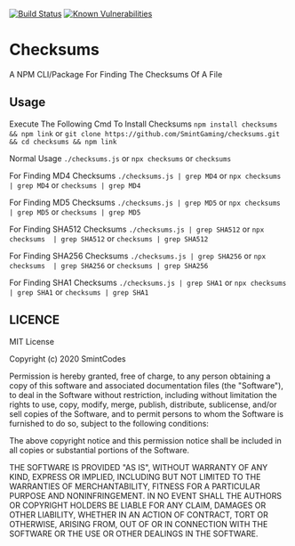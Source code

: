 [![Build Status](https://travis-ci.com/SmintGaming/checksums.svg?branch=master)](https://travis-ci.com/SmintGaming/checksums)
[![Known Vulnerabilities](https://snyk.io/test/npm/checksums/badge.svg)](https://snyk.io/test/npm/checksums)
# Checksums
A NPM CLI/Package For Finding The Checksums Of A File

## Usage 
Execute The Following Cmd To Install Checksums `npm install checksums && npm link` or `git clone https://github.com/SmintGaming/checksums.git && cd checksums && npm link`

Normal Usage `./checksums.js` or `npx checksums` or `checksums`

For Finding MD4 Checksums `./checksums.js | grep MD4` or `npx checksums  | grep MD4` or `checksums | grep MD4`

For Finding MD5 Checksums `./checksums.js | grep MD5` or `npx checksums  | grep MD5` or `checksums | grep MD5`

For Finding SHA512 Checksums `./checksums.js | grep SHA512` or `npx checksums  | grep SHA512` or `checksums | grep SHA512`


For Finding SHA256 Checksums `./checksums.js | grep SHA256` or `npx checksums  | grep SHA256` or `checksums | grep SHA256`

For Finding SHA1 Checksums `./checksums.js | grep SHA1` or `npx checksums  | grep SHA1` or `checksums | grep SHA1`

## LICENCE

MIT License

Copyright (c) 2020 SmintCodes

Permission is hereby granted, free of charge, to any person obtaining a copy
of this software and associated documentation files (the "Software"), to deal
in the Software without restriction, including without limitation the rights
to use, copy, modify, merge, publish, distribute, sublicense, and/or sell
copies of the Software, and to permit persons to whom the Software is
furnished to do so, subject to the following conditions:

The above copyright notice and this permission notice shall be included in all
copies or substantial portions of the Software.

THE SOFTWARE IS PROVIDED "AS IS", WITHOUT WARRANTY OF ANY KIND, EXPRESS OR
IMPLIED, INCLUDING BUT NOT LIMITED TO THE WARRANTIES OF MERCHANTABILITY,
FITNESS FOR A PARTICULAR PURPOSE AND NONINFRINGEMENT. IN NO EVENT SHALL THE
AUTHORS OR COPYRIGHT HOLDERS BE LIABLE FOR ANY CLAIM, DAMAGES OR OTHER
LIABILITY, WHETHER IN AN ACTION OF CONTRACT, TORT OR OTHERWISE, ARISING FROM,
OUT OF OR IN CONNECTION WITH THE SOFTWARE OR THE USE OR OTHER DEALINGS IN THE
SOFTWARE.

